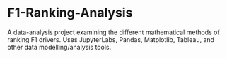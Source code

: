 # F1-Ranking-Analysis
A data-analysis project examining the different mathematical methods of ranking F1 drivers. Uses JupyterLabs, Pandas, Matplotlib, Tableau, and other data modelling/analysis tools.
